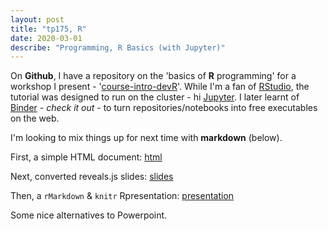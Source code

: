 ```yaml
---
layout: post
title: "tp175, R"
date: 2020-03-01
describe: "Programming, R Basics (with Jupyter)"
---
```


On <b>Github</b>, I have a repository on the 'basics of <b>R</b> programming' for a workshop I present - '<a href="https://github.com/tp175/course-intro-devR" target="_blank">course-intro-devR</a>'.
While I'm a fan of <a href="https://rstudio.com/" target="_blank">RStudio</a>, the tutorial was designed to run on the cluster - hi <a href="https://jupyter.org/" target="_blank">Jupyter</a>. 
I later learnt of <a href="https://mybinder.org/" target="_blank">Binder</a> - <i>check it out</i> - to turn repositories/notebooks into free executables on the web.

I'm looking to mix things up for next time with <b>markdown</b> (below).

First, a simple HTML document:
<a href="/work/tp175-Rintrodev.html">html</a>

Next, converted reveals.js slides:
<a href="/work/tp175-Rintrodev.slides.html">slides</a>

Then, a <code>rMarkdown</code> & <code>knitr</code> Rpresentation:
<a href="/work/tp175-Rslides.md.html">presentation</a>

Some nice alternatives to Powerpoint. 